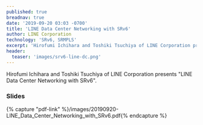```yaml
---
published: true
breadnav: true
date: '2019-09-20 03:03 -0700'
title: 'LINE Data Center Networking with SRv6'
author: LINE Corporation
technology: 'SRv6, SRMPLS'
excerpt: 'Hirofumi Ichihara and Toshiki Tsuchiya of LINE Corporation presents "LINE Data Center Networking with SRv6"'
header:
  teaser: 'images/srv6-line-dc.png'
---
```


Hirofumi Ichihara and Toshiki Tsuchiya of LINE Corporation presents "LINE Data Center Networking with SRv6". 

### Slides

{% capture "pdf-link" %}/images/20190920-LINE_Data_Center_Networking_with_SRv6.pdf{% endcapture %}
<script src="{{ 'assets/js/pdfobject.min.js' | relative_url }}"></script>
<div class="fitvidsignore" id="pdf"></div>
<script>PDFObject.embed(" {{ pdf-link | relative_url }} ", "#pdf", {height: "21.5em", width: "31.3em"});</script>


